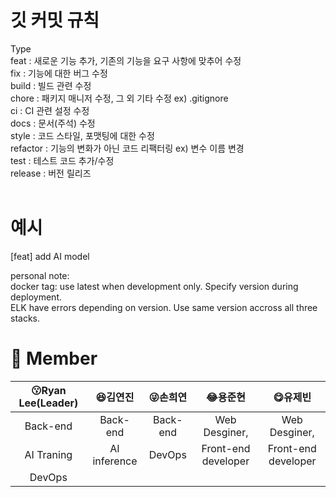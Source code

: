 # 깃 커밋 규칙

Type<br>
feat : 새로운 기능 추가, 기존의 기능을 요구 사항에 맞추어 수정<br>
fix : 기능에 대한 버그 수정<br>
build : 빌드 관련 수정<br>
chore : 패키지 매니저 수정, 그 외 기타 수정 ex) .gitignore<br>
ci : CI 관련 설정 수정<br>
docs : 문서(주석) 수정<br>
style : 코드 스타일, 포맷팅에 대한 수정<br>
refactor : 기능의 변화가 아닌 코드 리팩터링 ex) 변수 이름 변경<br>
test : 테스트 코드 추가/수정<br>
release : 버전 릴리즈<br>
<br>

# 예시
[feat] add AI model


personal note:
<br>
docker tag: use latest when development only. Specify version during deployment.
<br>
ELK have errors depending on version. Use same version accross all three stacks.


 # :office: Member
 |:kissing:Ryan Lee(Leader)|:laughing:김연진|:stuck_out_tongue_winking_eye:손희연|:joy:용준현|:yum:유제빈|
|:---:|:---:|:---:|:---:|:---:|
| Back-end  |Back-end   |Back-end|Web Desginer, |Web Desginer,| 
| AI Traning | AI inference|  DevOps | Front-end developer |  Front-end developer
| DevOps |  |   |   |  |
